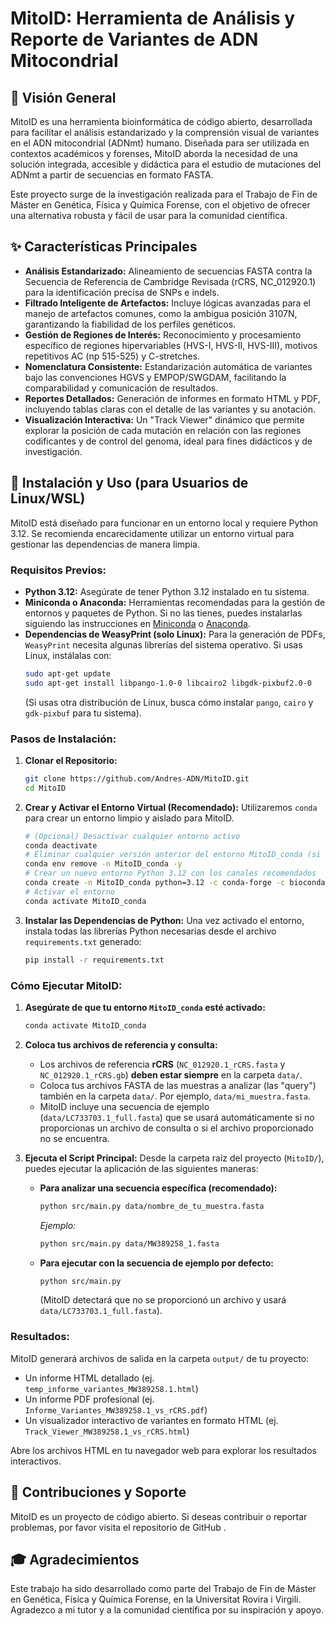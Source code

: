 # MitoID: Herramienta de Análisis y Reporte de Variantes de ADN Mitocondrial

## 🧬 Visión General

MitoID es una herramienta bioinformática de código abierto, desarrollada para facilitar el análisis estandarizado y la comprensión visual de variantes en el ADN mitocondrial (ADNmt) humano. Diseñada para ser utilizada en contextos académicos y forenses, MitoID aborda la necesidad de una solución integrada, accesible y didáctica para el estudio de mutaciones del ADNmt a partir de secuencias en formato FASTA.

Este proyecto surge de la investigación realizada para el Trabajo de Fin de Máster en Genética, Física y Química Forense, con el objetivo de ofrecer una alternativa robusta y fácil de usar para la comunidad científica.

## ✨ Características Principales

* **Análisis Estandarizado:** Alineamiento de secuencias FASTA contra la Secuencia de Referencia de Cambridge Revisada (rCRS, NC_012920.1) para la identificación precisa de SNPs e indels.
* **Filtrado Inteligente de Artefactos:** Incluye lógicas avanzadas para el manejo de artefactos comunes, como la ambigua posición 3107N, garantizando la fiabilidad de los perfiles genéticos.
* **Gestión de Regiones de Interés:** Reconocimiento y procesamiento específico de regiones hipervariables (HVS-I, HVS-II, HVS-III), motivos repetitivos AC (np 515-525) y C-stretches.
* **Nomenclatura Consistente:** Estandarización automática de variantes bajo las convenciones HGVS y EMPOP/SWGDAM, facilitando la comparabilidad y comunicación de resultados.
* **Reportes Detallados:** Generación de informes en formato HTML y PDF, incluyendo tablas claras con el detalle de las variantes y su anotación.
* **Visualización Interactiva:** Un "Track Viewer" dinámico que permite explorar la posición de cada mutación en relación con las regiones codificantes y de control del genoma, ideal para fines didácticos y de investigación.

## 🚀 Instalación y Uso (para Usuarios de Linux/WSL)

MitoID está diseñado para funcionar en un entorno local y requiere Python 3.12. Se recomienda encarecidamente utilizar un entorno virtual para gestionar las dependencias de manera limpia.

### Requisitos Previos:

* **Python 3.12:** Asegúrate de tener Python 3.12 instalado en tu sistema.
* **Miniconda o Anaconda:** Herramientas recomendadas para la gestión de entornos y paquetes de Python. Si no las tienes, puedes instalarlas siguiendo las instrucciones en [Miniconda](https://docs.conda.io/en/latest/miniconda.html) o [Anaconda](https://www.anaconda.com/download).
* **Dependencias de WeasyPrint (solo Linux):** Para la generación de PDFs, `WeasyPrint` necesita algunas librerías del sistema operativo. Si usas Linux, instálalas con:
    ```bash
    sudo apt-get update
    sudo apt-get install libpango-1.0-0 libcairo2 libgdk-pixbuf2.0-0
    ```
    (Si usas otra distribución de Linux, busca cómo instalar `pango`, `cairo` y `gdk-pixbuf` para tu sistema).

### Pasos de Instalación:

1.  **Clonar el Repositorio:**
    ```bash
    git clone https://github.com/Andres-ADN/MitoID.git
    cd MitoID
    ```
    

2.  **Crear y Activar el Entorno Virtual (Recomendado):**
    Utilizaremos `conda` para crear un entorno limpio y aislado para MitoID.

    ```bash
    # (Opcional) Desactivar cualquier entorno activo
    conda deactivate
    # Eliminar cualquier versión anterior del entorno MitoID_conda (si existe)
    conda env remove -n MitoID_conda -y
    # Crear un nuevo entorno Python 3.12 con los canales recomendados
    conda create -n MitoID_conda python=3.12 -c conda-forge -c bioconda -c defaults -y
    # Activar el entorno
    conda activate MitoID_conda
    ```

3.  **Instalar las Dependencias de Python:**
    Una vez activado el entorno, instala todas las librerías Python necesarias desde el archivo `requirements.txt` generado:

    ```bash
    pip install -r requirements.txt
    ```

### Cómo Ejecutar MitoID:

1.  **Asegúrate de que tu entorno `MitoID_conda` esté activado:**
    ```bash
    conda activate MitoID_conda
    ```

2.  **Coloca tus archivos de referencia y consulta:**
    * Los archivos de referencia **rCRS** (`NC_012920.1_rCRS.fasta` y `NC_012920.1_rCRS.gb`) **deben estar siempre** en la carpeta `data/`.
    * Coloca tus archivos FASTA de las muestras a analizar (las "query") también en la carpeta `data/`. Por ejemplo, `data/mi_muestra.fasta`.
    * MitoID incluye una secuencia de ejemplo (`data/LC733703.1_full.fasta`) que se usará automáticamente si no proporcionas un archivo de consulta o si el archivo proporcionado no se encuentra.

3.  **Ejecuta el Script Principal:**
    Desde la carpeta raíz del proyecto (`MitoID/`), puedes ejecutar la aplicación de las siguientes maneras:

    * **Para analizar una secuencia específica (recomendado):**
        ```bash
        python src/main.py data/nombre_de_tu_muestra.fasta
        ```
        *Ejemplo:*
        ```bash
        python src/main.py data/MW389258_1.fasta
        ```

    * **Para ejecutar con la secuencia de ejemplo por defecto:**
        ```bash
        python src/main.py
        ```
        (MitoID detectará que no se proporcionó un archivo y usará `data/LC733703.1_full.fasta`).

### Resultados:

MitoID generará archivos de salida en la carpeta `output/` de tu proyecto:
* Un informe HTML detallado (ej. `temp_informe_variantes_MW389258.1.html`)
* Un informe PDF profesional (ej. `Informe_Variantes_MW389258.1_vs_rCRS.pdf`)
* Un visualizador interactivo de variantes en formato HTML (ej. `Track_Viewer_MW389258.1_vs_rCRS.html`)

Abre los archivos HTML en tu navegador web para explorar los resultados interactivos.

## 🤝 Contribuciones y Soporte

MitoID es un proyecto de código abierto. Si deseas contribuir o reportar problemas, por favor visita el repositorio de GitHub .


## 🎓 Agradecimientos

Este trabajo ha sido desarrollado como parte del Trabajo de Fin de Máster en Genética, Física y Química Forense, en la Universitat Rovira i Virgili. Agradezco a mi tutor y a la comunidad científica por su inspiración y apoyo.
